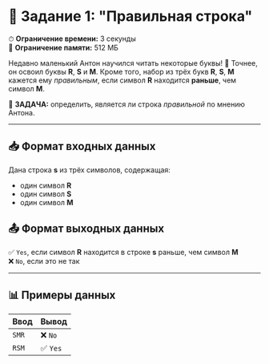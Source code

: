# 📝 Задание 1: "Правильная строка"

⏱ **Ограничение времени:** 3 секунды  
💾 **Ограничение памяти:** 512 МБ  

Недавно маленький Антон научился читать некоторые буквы! 🎉 Точнее, он освоил буквы **R**, **S** и **M**. Кроме того, набор из трёх букв **R**, **S**, **M** кажется ему *правильным*, если символ **R** находится **раньше**, чем символ **M**.  

🧩 **ЗАДАЧА:** определить, является ли строка *правильной* по мнению Антона.

---

## 📥 Формат входных данных  
Дана строка **s** из трёх символов, содержащая:  
- один символ **R** 
- один символ **S** 
- один символ **M** 

## 📤 Формат выходных данных
✅ `Yes`, если символ **R** находится в строке **s** раньше, чем символ **M** \
❌ `No`, если это не так  

---

## 📊 Примеры данных

| **Ввод** | **Вывод** |
|:---------|:----------|
| `SMR`    | ❌ `No`   |
| `RSM`    | ✅ `Yes`  |
